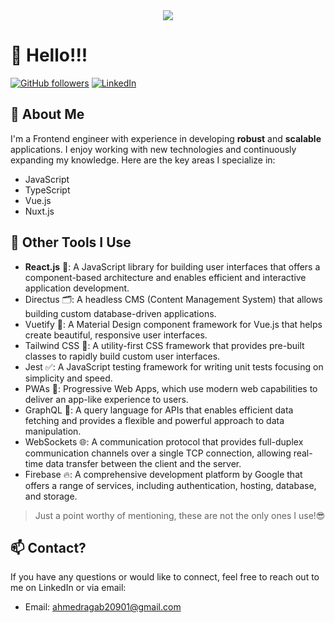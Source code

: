 <div align="center">
  <div>
    <img src="http://www.reactiongifs.com/wp-content/uploads/2013/07/ralph-wave.gif" />
  </div>
</div>

# 👋 Hello!!!

[![GitHub followers](https://img.shields.io/github/followers/ahmedragab20?style=social)](https://github.com/ahmedragab20)
[![LinkedIn](https://img.shields.io/badge/-LinkedIn-blue?style=flat-square&logo=Linkedin&logoColor=white&link=https://www.linkedin.com/in/ahmed-ragab-bb75541b3)](https://www.linkedin.com/in/ahmed-ragab-bb75541b3)

## 👀 About Me
I'm a Frontend engineer with experience in developing **robust** and **scalable** applications. I enjoy working with new technologies and continuously expanding my knowledge. Here are the key areas I specialize in:

- JavaScript
- TypeScript
- Vue.js
- Nuxt.js

## 🔧 Other Tools I Use
- **React.js** 🚀: A JavaScript library for building user interfaces that offers a component-based architecture and enables efficient and interactive application development.
- Directus 🗂️: A headless CMS (Content Management System) that allows building custom database-driven applications.
- Vuetify 🎨: A Material Design component framework for Vue.js that helps create beautiful, responsive user interfaces.
- Tailwind CSS 🌈: A utility-first CSS framework that provides pre-built classes to rapidly build custom user interfaces.
- Jest ✅: A JavaScript testing framework for writing unit tests focusing on simplicity and speed.
- PWAs 📱: Progressive Web Apps, which use modern web capabilities to deliver an app-like experience to users.
- GraphQL 🔗: A query language for APIs that enables efficient data fetching and provides a flexible and powerful approach to data manipulation.
- WebSockets 🌐: A communication protocol that provides full-duplex communication channels over a single TCP connection, allowing real-time data transfer between the client and the server.
- Firebase 🔥: A comprehensive development platform by Google that offers a range of services, including authentication, hosting, database, and storage.

> Just a point worthy of mentioning, these are not the only ones I use!😎

## 📫 Contact?
If you have any questions or would like to connect, feel free to reach out to me on LinkedIn or via email:
- Email: ahmedragab20901@gmail.com
